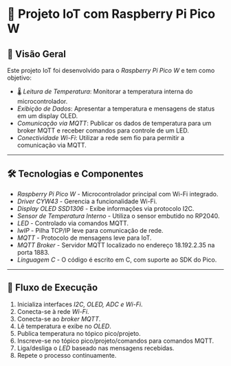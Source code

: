 # 🚀 Projeto IoT com Raspberry Pi Pico W

## 📌 Visão Geral

Este projeto IoT foi desenvolvido para o *Raspberry Pi Pico W* e tem como objetivo:

- 🌡 *Leitura de Temperatura*: Monitorar a temperatura interna do microcontrolador.
-  *Exibição de Dados*: Apresentar a temperatura e mensagens de status em um display OLED.
-  *Comunicação via MQTT*: Publicar os dados de temperatura para um broker MQTT e receber comandos para controle de um LED.
-  *Conectividade Wi-Fi*: Utilizar a rede sem fio para permitir a comunicação via MQTT.

---

## 🛠️ Tecnologias e Componentes

- *Raspberry Pi Pico W* - Microcontrolador principal com Wi-Fi integrado.
- *Driver CYW43* - Gerencia a funcionalidade Wi-Fi.
- *Display OLED SSD1306* - Exibe informações via protocolo I2C.
- *Sensor de Temperatura Interno* - Utiliza o sensor embutido no RP2040.
- *LED* - Controlado via comandos MQTT.
- *lwIP* - Pilha TCP/IP leve para comunicação de rede.
- *MQTT* - Protocolo de mensagens leve para IoT.
- *MQTT Broker* - Servidor MQTT localizado no endereço 18.192.2.35 na porta 1883.
- *Linguagem C* - O código é escrito em C, com suporte ao SDK do Pico.

---

## 🔄 Fluxo de Execução

1.  Inicializa interfaces *I2C, OLED, ADC e Wi-Fi*.
2.  Conecta-se à rede *Wi-Fi*.
3.  Conecta-se ao *broker MQTT*.
4.  Lê temperatura e exibe no *OLED*.
5.  Publica temperatura no tópico pico/projeto.
6.  Inscreve-se no tópico pico/projeto/comandos para comandos MQTT.
7.  Liga/desliga o *LED* baseado nas mensagens recebidas.
8.  Repete o processo continuamente.
